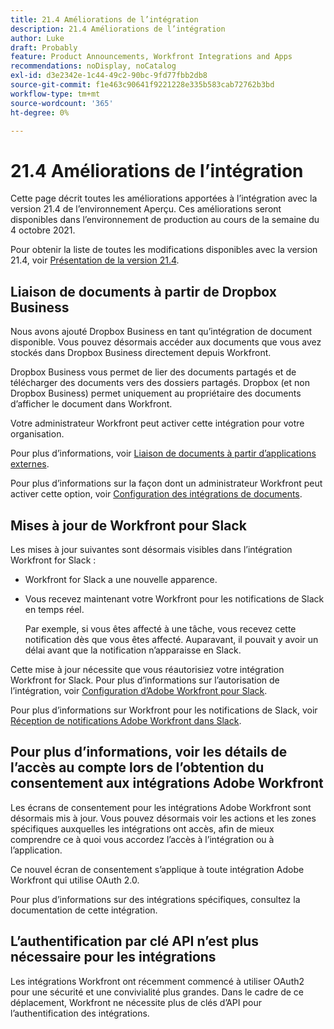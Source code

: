 ```yaml
---
title: 21.4 Améliorations de l’intégration
description: 21.4 Améliorations de l’intégration
author: Luke
draft: Probably
feature: Product Announcements, Workfront Integrations and Apps
recommendations: noDisplay, noCatalog
exl-id: d3e2342e-1c44-49c2-90bc-9fd77fbb2db8
source-git-commit: f1e463c90641f9221228e335b583cab72762b3bd
workflow-type: tm+mt
source-wordcount: '365'
ht-degree: 0%

---
```


# 21.4 Améliorations de l’intégration

Cette page décrit toutes les améliorations apportées à l’intégration avec la version 21.4 de l’environnement Aperçu. Ces améliorations seront disponibles dans l’environnement de production au cours de la semaine du 4 octobre 2021.

Pour obtenir la liste de toutes les modifications disponibles avec la version 21.4, voir [Présentation de la version 21.4](../../../product-announcements/product-releases/21.4-release-activity/21-4-release-overview.md).

## Liaison de documents à partir de Dropbox Business

Nous avons ajouté Dropbox Business en tant qu’intégration de document disponible. Vous pouvez désormais accéder aux documents que vous avez stockés dans Dropbox Business directement depuis Workfront.

Dropbox Business vous permet de lier des documents partagés et de télécharger des documents vers des dossiers partagés. Dropbox (et non Dropbox Business) permet uniquement au propriétaire des documents d’afficher le document dans Workfront.

Votre administrateur Workfront peut activer cette intégration pour votre organisation.

Pour plus d’informations, voir [Liaison de documents à partir d’applications externes](../../../documents/adding-documents-to-workfront/link-documents-from-external-apps.md).

Pour plus d’informations sur la façon dont un administrateur Workfront peut activer cette option, voir [Configuration des intégrations de documents](../../../administration-and-setup/configure-integrations/configure-document-integrations.md).

## Mises à jour de Workfront pour Slack

Les mises à jour suivantes sont désormais visibles dans l’intégration Workfront for Slack :

* Workfront for Slack a une nouvelle apparence.
* Vous recevez maintenant votre Workfront pour les notifications de Slack en temps réel.

  Par exemple, si vous êtes affecté à une tâche, vous recevez cette notification dès que vous êtes affecté. Auparavant, il pouvait y avoir un délai avant que la notification n’apparaisse en Slack.

Cette mise à jour nécessite que vous réautorisiez votre intégration Workfront for Slack. Pour plus d’informations sur l’autorisation de l’intégration, voir [Configuration d’Adobe Workfront pour Slack](../../../workfront-integrations-and-apps/using-workfront-with-slack/configure-workfront-for-slack.md).

Pour plus d’informations sur Workfront pour les notifications de Slack, voir [Réception de notifications Adobe Workfront dans Slack](../../../workfront-integrations-and-apps/using-workfront-with-slack/receive-workfront-notifications-in-slack.md).

## Pour plus d’informations, voir les détails de l’accès au compte lors de l’obtention du consentement aux intégrations Adobe Workfront

Les écrans de consentement pour les intégrations Adobe Workfront sont désormais mis à jour. Vous pouvez désormais voir les actions et les zones spécifiques auxquelles les intégrations ont accès, afin de mieux comprendre ce à quoi vous accordez l’accès à l’intégration ou à l’application.

Ce nouvel écran de consentement s’applique à toute intégration Adobe Workfront qui utilise OAuth 2.0.

Pour plus d’informations sur des intégrations spécifiques, consultez la documentation de cette intégration.

## L’authentification par clé API n’est plus nécessaire pour les intégrations

Les intégrations Workfront ont récemment commencé à utiliser OAuth2 pour une sécurité et une convivialité plus grandes. Dans le cadre de ce déplacement, Workfront ne nécessite plus de clés d’API pour l’authentification des intégrations.
